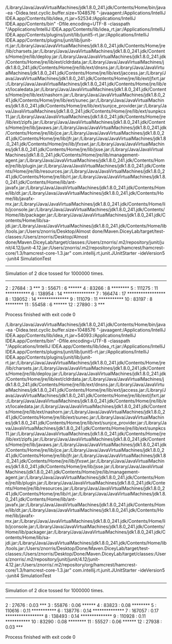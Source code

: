 /Library/Java/JavaVirtualMachines/jdk1.8.0_241.jdk/Contents/Home/bin/java -ea -Didea.test.cyclic.buffer.size=1048576 "-javaagent:/Applications/IntelliJ IDEA.app/Contents/lib/idea_rt.jar=52534:/Applications/IntelliJ IDEA.app/Contents/bin" -Dfile.encoding=UTF-8 -classpath "/Applications/IntelliJ IDEA.app/Contents/lib/idea_rt.jar:/Applications/IntelliJ IDEA.app/Contents/plugins/junit/lib/junit5-rt.jar:/Applications/IntelliJ IDEA.app/Contents/plugins/junit/lib/junit-rt.jar:/Library/Java/JavaVirtualMachines/jdk1.8.0_241.jdk/Contents/Home/jre/lib/charsets.jar:/Library/Java/JavaVirtualMachines/jdk1.8.0_241.jdk/Contents/Home/jre/lib/deploy.jar:/Library/Java/JavaVirtualMachines/jdk1.8.0_241.jdk/Contents/Home/jre/lib/ext/cldrdata.jar:/Library/Java/JavaVirtualMachines/jdk1.8.0_241.jdk/Contents/Home/jre/lib/ext/dnsns.jar:/Library/Java/JavaVirtualMachines/jdk1.8.0_241.jdk/Contents/Home/jre/lib/ext/jaccess.jar:/Library/Java/JavaVirtualMachines/jdk1.8.0_241.jdk/Contents/Home/jre/lib/ext/jfxrt.jar:/Library/Java/JavaVirtualMachines/jdk1.8.0_241.jdk/Contents/Home/jre/lib/ext/localedata.jar:/Library/Java/JavaVirtualMachines/jdk1.8.0_241.jdk/Contents/Home/jre/lib/ext/nashorn.jar:/Library/Java/JavaVirtualMachines/jdk1.8.0_241.jdk/Contents/Home/jre/lib/ext/sunec.jar:/Library/Java/JavaVirtualMachines/jdk1.8.0_241.jdk/Contents/Home/jre/lib/ext/sunjce_provider.jar:/Library/Java/JavaVirtualMachines/jdk1.8.0_241.jdk/Contents/Home/jre/lib/ext/sunpkcs11.jar:/Library/Java/JavaVirtualMachines/jdk1.8.0_241.jdk/Contents/Home/jre/lib/ext/zipfs.jar:/Library/Java/JavaVirtualMachines/jdk1.8.0_241.jdk/Contents/Home/jre/lib/javaws.jar:/Library/Java/JavaVirtualMachines/jdk1.8.0_241.jdk/Contents/Home/jre/lib/jce.jar:/Library/Java/JavaVirtualMachines/jdk1.8.0_241.jdk/Contents/Home/jre/lib/jfr.jar:/Library/Java/JavaVirtualMachines/jdk1.8.0_241.jdk/Contents/Home/jre/lib/jfxswt.jar:/Library/Java/JavaVirtualMachines/jdk1.8.0_241.jdk/Contents/Home/jre/lib/jsse.jar:/Library/Java/JavaVirtualMachines/jdk1.8.0_241.jdk/Contents/Home/jre/lib/management-agent.jar:/Library/Java/JavaVirtualMachines/jdk1.8.0_241.jdk/Contents/Home/jre/lib/plugin.jar:/Library/Java/JavaVirtualMachines/jdk1.8.0_241.jdk/Contents/Home/jre/lib/resources.jar:/Library/Java/JavaVirtualMachines/jdk1.8.0_241.jdk/Contents/Home/jre/lib/rt.jar:/Library/Java/JavaVirtualMachines/jdk1.8.0_241.jdk/Contents/Home/lib/ant-javafx.jar:/Library/Java/JavaVirtualMachines/jdk1.8.0_241.jdk/Contents/Home/lib/dt.jar:/Library/Java/JavaVirtualMachines/jdk1.8.0_241.jdk/Contents/Home/lib/javafx-mx.jar:/Library/Java/JavaVirtualMachines/jdk1.8.0_241.jdk/Contents/Home/lib/jconsole.jar:/Library/Java/JavaVirtualMachines/jdk1.8.0_241.jdk/Contents/Home/lib/packager.jar:/Library/Java/JavaVirtualMachines/jdk1.8.0_241.jdk/Contents/Home/lib/sa-jdi.jar:/Library/Java/JavaVirtualMachines/jdk1.8.0_241.jdk/Contents/Home/lib/tools.jar:/Users/znorris/Desktop/Almost done/Maven.DiceyLab/target/test-classes:/Users/znorris/Desktop/Almost done/Maven.DiceyLab/target/classes:/Users/znorris/.m2/repository/junit/junit/4.12/junit-4.12.jar:/Users/znorris/.m2/repository/org/hamcrest/hamcrest-core/1.3/hamcrest-core-1.3.jar" com.intellij.rt.junit.JUnitStarter -ideVersion5 -junit4 SimulationTest
*** 
Simulation of 2 dice tossed for 1000000 times.
***

 2  :    27684 :   3  ***
 3  :    55671 :   6  ******
 4  :    83266 :   8  ********
 5  :   111275 :  11  ***********
 6  :   138954 :  14  **************
 7  :   166474 :  17  *****************
 8  :   139052 :  14  **************
 9  :   111079 :  11  ***********
10  :    83197 :   8  ********
11  :    55458 :   6  ******
12  :    27890 :   3  ***

Process finished with exit code 0


/Library/Java/JavaVirtualMachines/jdk1.8.0_241.jdk/Contents/Home/bin/java -ea -Didea.test.cyclic.buffer.size=1048576 "-javaagent:/Applications/IntelliJ IDEA.app/Contents/lib/idea_rt.jar=54093:/Applications/IntelliJ IDEA.app/Contents/bin" -Dfile.encoding=UTF-8 -classpath "/Applications/IntelliJ IDEA.app/Contents/lib/idea_rt.jar:/Applications/IntelliJ IDEA.app/Contents/plugins/junit/lib/junit5-rt.jar:/Applications/IntelliJ IDEA.app/Contents/plugins/junit/lib/junit-rt.jar:/Library/Java/JavaVirtualMachines/jdk1.8.0_241.jdk/Contents/Home/jre/lib/charsets.jar:/Library/Java/JavaVirtualMachines/jdk1.8.0_241.jdk/Contents/Home/jre/lib/deploy.jar:/Library/Java/JavaVirtualMachines/jdk1.8.0_241.jdk/Contents/Home/jre/lib/ext/cldrdata.jar:/Library/Java/JavaVirtualMachines/jdk1.8.0_241.jdk/Contents/Home/jre/lib/ext/dnsns.jar:/Library/Java/JavaVirtualMachines/jdk1.8.0_241.jdk/Contents/Home/jre/lib/ext/jaccess.jar:/Library/Java/JavaVirtualMachines/jdk1.8.0_241.jdk/Contents/Home/jre/lib/ext/jfxrt.jar:/Library/Java/JavaVirtualMachines/jdk1.8.0_241.jdk/Contents/Home/jre/lib/ext/localedata.jar:/Library/Java/JavaVirtualMachines/jdk1.8.0_241.jdk/Contents/Home/jre/lib/ext/nashorn.jar:/Library/Java/JavaVirtualMachines/jdk1.8.0_241.jdk/Contents/Home/jre/lib/ext/sunec.jar:/Library/Java/JavaVirtualMachines/jdk1.8.0_241.jdk/Contents/Home/jre/lib/ext/sunjce_provider.jar:/Library/Java/JavaVirtualMachines/jdk1.8.0_241.jdk/Contents/Home/jre/lib/ext/sunpkcs11.jar:/Library/Java/JavaVirtualMachines/jdk1.8.0_241.jdk/Contents/Home/jre/lib/ext/zipfs.jar:/Library/Java/JavaVirtualMachines/jdk1.8.0_241.jdk/Contents/Home/jre/lib/javaws.jar:/Library/Java/JavaVirtualMachines/jdk1.8.0_241.jdk/Contents/Home/jre/lib/jce.jar:/Library/Java/JavaVirtualMachines/jdk1.8.0_241.jdk/Contents/Home/jre/lib/jfr.jar:/Library/Java/JavaVirtualMachines/jdk1.8.0_241.jdk/Contents/Home/jre/lib/jfxswt.jar:/Library/Java/JavaVirtualMachines/jdk1.8.0_241.jdk/Contents/Home/jre/lib/jsse.jar:/Library/Java/JavaVirtualMachines/jdk1.8.0_241.jdk/Contents/Home/jre/lib/management-agent.jar:/Library/Java/JavaVirtualMachines/jdk1.8.0_241.jdk/Contents/Home/jre/lib/plugin.jar:/Library/Java/JavaVirtualMachines/jdk1.8.0_241.jdk/Contents/Home/jre/lib/resources.jar:/Library/Java/JavaVirtualMachines/jdk1.8.0_241.jdk/Contents/Home/jre/lib/rt.jar:/Library/Java/JavaVirtualMachines/jdk1.8.0_241.jdk/Contents/Home/lib/ant-javafx.jar:/Library/Java/JavaVirtualMachines/jdk1.8.0_241.jdk/Contents/Home/lib/dt.jar:/Library/Java/JavaVirtualMachines/jdk1.8.0_241.jdk/Contents/Home/lib/javafx-mx.jar:/Library/Java/JavaVirtualMachines/jdk1.8.0_241.jdk/Contents/Home/lib/jconsole.jar:/Library/Java/JavaVirtualMachines/jdk1.8.0_241.jdk/Contents/Home/lib/packager.jar:/Library/Java/JavaVirtualMachines/jdk1.8.0_241.jdk/Contents/Home/lib/sa-jdi.jar:/Library/Java/JavaVirtualMachines/jdk1.8.0_241.jdk/Contents/Home/lib/tools.jar:/Users/znorris/Desktop/Done/Maven.DiceyLab/target/test-classes:/Users/znorris/Desktop/Done/Maven.DiceyLab/target/classes:/Users/znorris/.m2/repository/junit/junit/4.12/junit-4.12.jar:/Users/znorris/.m2/repository/org/hamcrest/hamcrest-core/1.3/hamcrest-core-1.3.jar" com.intellij.rt.junit.JUnitStarter -ideVersion5 -junit4 SimulationTest
*** 
Simulation of 2 dice tossed for 1000000 times.
***

 2  :    27676 :  0.03  ***
 3  :    55876 :  0.06  ******
 4  :    83823 :  0.08  ********
 5  :   110616 :  0.11  ***********
 6  :   138776 :  0.14  **************
 7  :   167057 :  0.17  *****************
 8  :   138493 :  0.14  **************
 9  :   110928 :  0.11  ***********
10  :    83290 :  0.08  ********
11  :    55527 :  0.06  ******
12  :    27938 :  0.03  ***

Process finished with exit code 0
